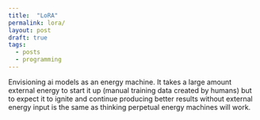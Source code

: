 ```yaml
---
title:  "LoRA" 
permalink: lora/
layout: post
draft: true 
tags: 
  - posts
  - programming
---
```


Envisioning ai models as an energy machine. It takes a large amount external energy to start it up (manual training data created by humans) but to expect it to ignite and continue producing better results without external energy input is the same as thinking perpetual energy machines will work.